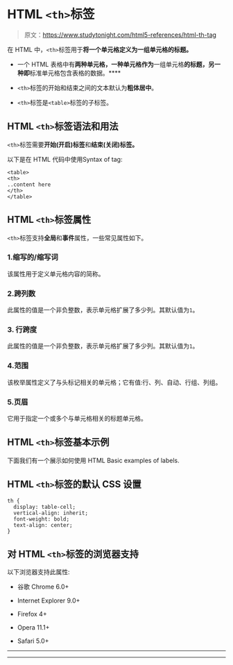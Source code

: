 # HTML `<th>`标签

> 原文：<https://www.studytonight.com/html5-references/html-th-tag>

在 HTML 中，`<th>`标签用于**将一个单元格定义为一组单元格的标题。**

*   一个 HTML 表格中有**两种单元格，一种单元格作为**一组单元格**的标题，另一种即**标准单元格包含表格的数据。****

*   `<th>`标签的开始和结束之间的文本默认为**粗体居中**。

*   `<th>`标签是`<table>`标签的子标签。

## HTML `<th>`标签语法和用法

`<th>`标签需要**开始(开启)标签**和**结束(关闭)标签。**

以下是在 HTML 代码中使用Syntax of tag:

```
<table>
<th>
..content here
</th>
</table>
```

## HTML `<th>`标签属性

`<th>`标签支持**全局**和**事件**属性，一些常见属性如下。

### 1.缩写的/缩写词

该属性用于定义单元格内容的简称。

### 2.跨列数

此属性的值是一个非负整数，表示单元格扩展了多少列。其默认值为`1`。

### 3\. 行跨度

此属性的值是一个非负整数，表示单元格扩展了多少列。其默认值为`1`。

### 4.范围

该枚举属性定义了与头标记相关的单元格；它有值:行、列、自动、行组、列组。

### 5.页眉

它用于指定一个或多个与单元格相关的标题单元格。

## HTML `<th>`标签基本示例

下面我们有一个展示如何使用 HTML Basic examples of labels.

## HTML `<th>`标签的默认 CSS 设置

```
th {
  display: table-cell;
  vertical-align: inherit;
  font-weight: bold;
  text-align: center;
}
```

## 对 HTML `<th>`标签的浏览器支持

以下浏览器支持此属性:

*   谷歌 Chrome 6.0+

*   Internet Explorer 9.0+

*   Firefox 4+

*   Opera 11.1+

*   Safari 5.0+

* * *

* * *